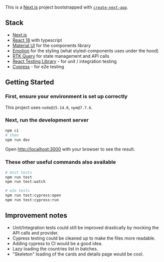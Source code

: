 This is a [Next.js](https://nextjs.org/) project bootstrapped with [`create-next-app`](https://github.com/vercel/next.js/tree/canary/packages/create-next-app).

## Stack

- [Next.js](https://nextjs.org/)
- [React 18](https://reactjs.org/) with typescript
- [Material UI](https://mui.com/material-ui/getting-started/installation/) for the components library
- [Emotion](https://emotion.sh/docs/styled) for the styling (what styled-components uses under the hood)
- [RTK Query](https://redux-toolkit.js.org/rtk-query/overview) for state management and API calls
- [React Testing Library](https://testing-library.com/docs/react-testing-library/intro/) - for unit / integration testing
- [Cypress](https://www.cypress.io/) - for e2e testing

## Getting Started

### First, ensure your environment is set up correctly

This project uses `node@15.14.0`, `npm@7.7.6`.

### Next, run the development server

```bash
npm ci
# then
npm run dev
```

Open [http://localhost:3000](http://localhost:3000) with your browser to see the result.

### These other useful commands also available

```bash
# Unit tests
npm run test
npm run test:watch

# e2e tests
npm run test:cypress:open
npm run test:cypress:run
```

## Improvement notes

- Unit/Integration tests could still be improved drastically by mocking the API calls and provider.
- Cypress testing could be cleaned up to make the files more readable.
- Adding cypress to CI would be a good idea.
- Lazy loading the countries list in batches.
- "Skeleton" loading of the cards and details page would be cool.
